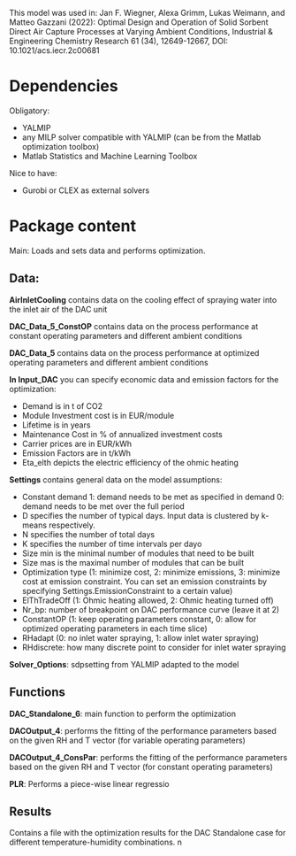 This model was used in:
Jan F. Wiegner, Alexa Grimm, Lukas Weimann, and Matteo Gazzani (2022): Optimal Design and Operation of Solid Sorbent Direct Air Capture Processes at Varying Ambient Conditions, Industrial & Engineering Chemistry Research 61 (34), 12649-12667, DOI: 10.1021/acs.iecr.2c00681

# Dependencies
Obligatory:
-	YALMIP
- any MILP solver compatible with YALMIP (can be from the Matlab optimization toolbox)
- Matlab Statistics and Machine Learning Toolbox

Nice to have:
-	Gurobi or CLEX as external solvers


# Package content
Main: Loads and sets data and performs optimization.

## Data:

**AirInletCooling** contains data on the cooling effect of spraying water into the inlet air of the DAC unit

**DAC_Data_5_ConstOP** contains data on the process performance at constant operating parameters and different ambient conditions

**DAC_Data_5** contains data on the process performance at optimized operating parameters and different ambient conditions

**In Input_DAC** you can specify economic data and emission factors for the optimization:
  -	Demand is in t of CO2
  -	Module Investment cost is in EUR/module
  -	Lifetime is in years
  -	Maintenance Cost in % of annualized investment costs
  -	Carrier prices are in EUR/kWh
  -	Emission Factors are in t/kWh
  -	Eta_elth depicts the electric efficiency of the ohmic heating

**Settings** contains general data on the model assumptions:
  -	  Constant demand
      1: demand needs to be met as specified in demand
      0: demand needs to be met over the full period
  - D specifies the number of typical days. Input data is clustered by k-means respectively.
  - N specifies the number of total days
  - K specifies the number of time intervals per dayo
  - Size min is the minimal number of modules that need to be built
  - Size mas is the maximal number of modules that can be built
  - Optimization type (1: minimize cost, 2: minimize emissions, 3: minimize cost at emission constraint. You can set an emission constraints by specifying Settings.EmissionConstraint to a certain value)
  - ElThTradeOff (1: Ohmic heating allowed, 2: Ohmic heating turned off)
  - Nr_bp: number of breakpoint on DAC performance curve (leave it at 2)
  - ConstantOP (1: keep operating parameters constant, 0: allow for optimized operating parameters in each time slice)
  - RHadapt (0: no inlet water spraying, 1: allow inlet water spraying)
  - RHdiscrete: how many discrete point to consider for inlet water spraying

**Solver_Options**: sdpsetting from YALMIP adapted to the model

## Functions
**DAC_Standalone_6**: main function to perform the optimization

**DACOutput_4**: performs the fitting of the performance parameters based on the given RH and T vector (for variable operating parameters)

**DACOutput_4_ConsPar**: performs the fitting of the performance parameters based on the given RH and T vector (for constant operating parameters)

**PLR**: Performs a piece-wise linear regressio


## Results
Contains a file with the optimization results for the DAC Standalone case for different temperature-humidity combinations.
n

